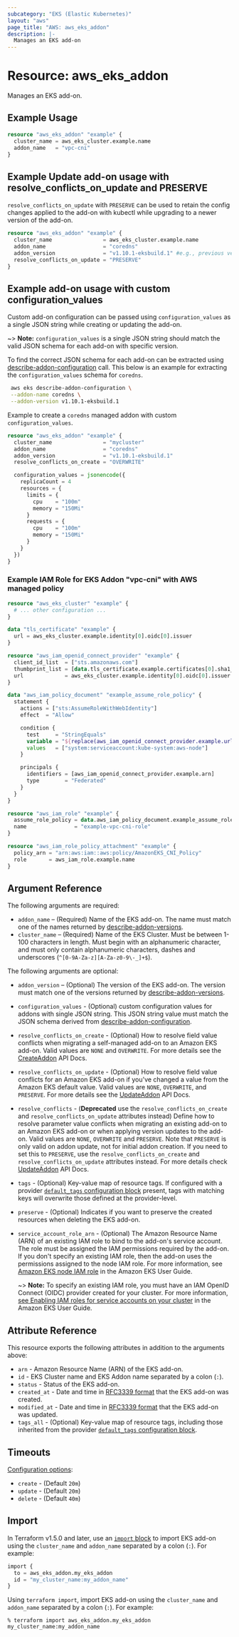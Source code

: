 ```yaml
---
subcategory: "EKS (Elastic Kubernetes)"
layout: "aws"
page_title: "AWS: aws_eks_addon"
description: |-
  Manages an EKS add-on
---
```


# Resource: aws_eks_addon

Manages an EKS add-on.

## Example Usage

```terraform
resource "aws_eks_addon" "example" {
  cluster_name = aws_eks_cluster.example.name
  addon_name   = "vpc-cni"
}
```

## Example Update add-on usage with resolve_conflicts_on_update and PRESERVE

`resolve_conflicts_on_update` with `PRESERVE` can be used to retain the config changes applied to the add-on with kubectl while upgrading to a newer version of the add-on.

```terraform
resource "aws_eks_addon" "example" {
  cluster_name                = aws_eks_cluster.example.name
  addon_name                  = "coredns"
  addon_version               = "v1.10.1-eksbuild.1" #e.g., previous version v1.9.3-eksbuild.3 and the new version is v1.10.1-eksbuild.1
  resolve_conflicts_on_update = "PRESERVE"
}
```

## Example add-on usage with custom configuration_values

Custom add-on configuration can be passed using `configuration_values` as a single JSON string while creating or updating the add-on.

~> **Note:** `configuration_values` is a single JSON string should match the valid JSON schema for each add-on with specific version.

To find the correct JSON schema for each add-on can be extracted using [describe-addon-configuration](https://docs.aws.amazon.com/cli/latest/reference/eks/describe-addon-configuration.html) call.
This below is an example for extracting the `configuration_values` schema for `coredns`.

```bash
 aws eks describe-addon-configuration \
 --addon-name coredns \
 --addon-version v1.10.1-eksbuild.1
```

Example to create a `coredns` managed addon with custom `configuration_values`.

```terraform
resource "aws_eks_addon" "example" {
  cluster_name                = "mycluster"
  addon_name                  = "coredns"
  addon_version               = "v1.10.1-eksbuild.1"
  resolve_conflicts_on_create = "OVERWRITE"

  configuration_values = jsonencode({
    replicaCount = 4
    resources = {
      limits = {
        cpu    = "100m"
        memory = "150Mi"
      }
      requests = {
        cpu    = "100m"
        memory = "150Mi"
      }
    }
  })
}
```

### Example IAM Role for EKS Addon "vpc-cni" with AWS managed policy

```terraform
resource "aws_eks_cluster" "example" {
  # ... other configuration ...
}

data "tls_certificate" "example" {
  url = aws_eks_cluster.example.identity[0].oidc[0].issuer
}

resource "aws_iam_openid_connect_provider" "example" {
  client_id_list  = ["sts.amazonaws.com"]
  thumbprint_list = [data.tls_certificate.example.certificates[0].sha1_fingerprint]
  url             = aws_eks_cluster.example.identity[0].oidc[0].issuer
}

data "aws_iam_policy_document" "example_assume_role_policy" {
  statement {
    actions = ["sts:AssumeRoleWithWebIdentity"]
    effect  = "Allow"

    condition {
      test     = "StringEquals"
      variable = "${replace(aws_iam_openid_connect_provider.example.url, "https://", "")}:sub"
      values   = ["system:serviceaccount:kube-system:aws-node"]
    }

    principals {
      identifiers = [aws_iam_openid_connect_provider.example.arn]
      type        = "Federated"
    }
  }
}

resource "aws_iam_role" "example" {
  assume_role_policy = data.aws_iam_policy_document.example_assume_role_policy.json
  name               = "example-vpc-cni-role"
}

resource "aws_iam_role_policy_attachment" "example" {
  policy_arn = "arn:aws:iam::aws:policy/AmazonEKS_CNI_Policy"
  role       = aws_iam_role.example.name
}
```

## Argument Reference

The following arguments are required:

* `addon_name` – (Required) Name of the EKS add-on. The name must match one of
  the names returned by [describe-addon-versions](https://docs.aws.amazon.com/cli/latest/reference/eks/describe-addon-versions.html).
* `cluster_name` – (Required) Name of the EKS Cluster. Must be between 1-100 characters in length. Must begin with an alphanumeric character, and must only contain alphanumeric characters, dashes and underscores (`^[0-9A-Za-z][A-Za-z0-9\-_]+$`).

The following arguments are optional:

* `addon_version` – (Optional) The version of the EKS add-on. The version must
  match one of the versions returned by [describe-addon-versions](https://docs.aws.amazon.com/cli/latest/reference/eks/describe-addon-versions.html).
* `configuration_values` - (Optional) custom configuration values for addons with single JSON string. This JSON string value must match the JSON schema derived from [describe-addon-configuration](https://docs.aws.amazon.com/cli/latest/reference/eks/describe-addon-configuration.html).
* `resolve_conflicts_on_create` - (Optional) How to resolve field value conflicts when migrating a self-managed add-on to an Amazon EKS add-on. Valid values are `NONE` and `OVERWRITE`. For more details see the [CreateAddon](https://docs.aws.amazon.com/eks/latest/APIReference/API_CreateAddon.html) API Docs.
* `resolve_conflicts_on_update` - (Optional) How to resolve field value conflicts for an Amazon EKS add-on if you've changed a value from the Amazon EKS default value. Valid values are `NONE`, `OVERWRITE`, and `PRESERVE`. For more details see the [UpdateAddon](https://docs.aws.amazon.com/eks/latest/APIReference/API_UpdateAddon.html) API Docs.
* `resolve_conflicts` - (**Deprecated** use the `resolve_conflicts_on_create` and `resolve_conflicts_on_update` attributes instead) Define how to resolve parameter value conflicts when migrating an existing add-on to an Amazon EKS add-on or when applying version updates to the add-on. Valid values are `NONE`, `OVERWRITE` and `PRESERVE`. Note that `PRESERVE` is only valid on addon update, not for initial addon creation. If you need to set this to `PRESERVE`, use the `resolve_conflicts_on_create` and `resolve_conflicts_on_update` attributes instead. For more details check [UpdateAddon](https://docs.aws.amazon.com/eks/latest/APIReference/API_UpdateAddon.html) API Docs.
* `tags` - (Optional) Key-value map of resource tags. If configured with a provider [`default_tags` configuration block](https://registry.terraform.io/providers/hashicorp/aws/latest/docs#default_tags-configuration-block) present, tags with matching keys will overwrite those defined at the provider-level.
* `preserve` - (Optional) Indicates if you want to preserve the created resources when deleting the EKS add-on.
* `service_account_role_arn` - (Optional) The Amazon Resource Name (ARN) of an
  existing IAM role to bind to the add-on's service account. The role must be
  assigned the IAM permissions required by the add-on. If you don't specify
  an existing IAM role, then the add-on uses the permissions assigned to the node
  IAM role. For more information, see [Amazon EKS node IAM role](https://docs.aws.amazon.com/eks/latest/userguide/create-node-role.html)
  in the Amazon EKS User Guide.

  ~> **Note:** To specify an existing IAM role, you must have an IAM OpenID Connect (OIDC)
  provider created for your cluster. For more information, [see Enabling IAM roles
  for service accounts on your cluster](https://docs.aws.amazon.com/eks/latest/userguide/enable-iam-roles-for-service-accounts.html)
  in the Amazon EKS User Guide.

## Attribute Reference

This resource exports the following attributes in addition to the arguments above:

* `arn` - Amazon Resource Name (ARN) of the EKS add-on.
* `id` - EKS Cluster name and EKS Addon name separated by a colon (`:`).
* `status` - Status of the EKS add-on.
* `created_at` - Date and time in [RFC3339 format](https://tools.ietf.org/html/rfc3339#section-5.8) that the EKS add-on was created.
* `modified_at` - Date and time in [RFC3339 format](https://tools.ietf.org/html/rfc3339#section-5.8) that the EKS add-on was updated.
* `tags_all` - (Optional) Key-value map of resource tags, including those inherited from the provider [`default_tags` configuration block](https://registry.terraform.io/providers/hashicorp/aws/latest/docs#default_tags-configuration-block).

## Timeouts

[Configuration options](https://developer.hashicorp.com/terraform/language/resources/syntax#operation-timeouts):

* `create` - (Default `20m`)
* `update` - (Default `20m`)
* `delete` - (Default `40m`)

## Import

In Terraform v1.5.0 and later, use an [`import` block](https://developer.hashicorp.com/terraform/language/import) to import EKS add-on using the `cluster_name` and `addon_name` separated by a colon (`:`). For example:

```terraform
import {
  to = aws_eks_addon.my_eks_addon
  id = "my_cluster_name:my_addon_name"
}
```

Using `terraform import`, import EKS add-on using the `cluster_name` and `addon_name` separated by a colon (`:`). For example:

```console
% terraform import aws_eks_addon.my_eks_addon my_cluster_name:my_addon_name
```

